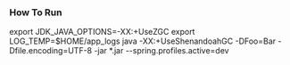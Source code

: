 ### How To Run
export JDK_JAVA_OPTIONS=-XX:+UseZGC
export LOG_TEMP=$HOME/app_logs
java -XX:+UseShenandoahGC -DFoo=Bar -Dfile.encoding=UTF-8 -jar *.jar --spring.profiles.active=dev
